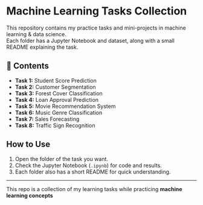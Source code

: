 # Machine Learning Tasks Collection

This repository contains my practice tasks and mini-projects in machine learning & data science.  
Each folder has a Jupyter Notebook and dataset, along with a small README explaining the task.  

## 📂 Contents
- **Task 1:** Student Score Prediction  
- **Task 2:** Customer Segmentation  
- **Task 3:** Forest Cover Classification  
- **Task 4:** Loan Approval Prediction  
- **Task 5:** Movie Recommendation System  
- **Task 6:** Music Genre Classification  
- **Task 7:** Sales Forecasting  
- **Task 8:** Traffic Sign Recognition  

## How to Use
1. Open the folder of the task you want.  
2. Check the Jupyter Notebook (`.ipynb`) for code and results.  
3. Each folder also has a short README for quick understanding.  

---

This repo is a collection of my learning tasks while practicing **machine learning concepts** 
